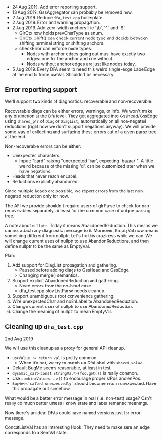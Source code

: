* 24 Aug 2019. Add error reporting support.
* 13 Aug 2019. GssAggregator can probably be removed now.
* 2 Aug 2019. Reduce `dfa_test.cpp` boilerplate.
* 2 Aug 2019. Error and warning propagation.
* 2 Aug 2019. Add zero-width anchors like '\b', '^', and '$'.
  - GlrCtx now holds prevCharType as enum.
  - GlrCtx::shift() can check current node type and decide between
    shifting terminal string or shifting anchors.
  - checkError can enforce node types:
    * Nodes with anchor edges going out must have exactly two edges: one
      for the anchor and one without.
    * Nodes without anchor edges are just like nodes today.
* 5 Aug 2019. Every DFA seem to need this weird single-edge LabelEdge at the end
  to force useVal. Shouldn't be necessary.


Error reporting support
-----------------------

We'll support two kinds of diagnostics: recoverable and non-recoverable.

Recoverable diags can be either errors, warnings, or info. We won't make any
distinction at the Dfa level. They get aggregated into GssHead/GssEdge using
`shared_ptr` of `Diag` or `DiagList`, automatically on all non-negated
reductions (right now we don't support negations anyway). We will provide some
way of collecting and surfacing these errors out of a given parse tree at the
end.

Non-recoverable errors can be either:

  * Unexpected characters.
    - Input: "bard" raising "unexpected 'bar', expecting 'bazaar'". A little
      weird because of the missing 'd', can be customized later when we have
      negations.
  * Heads that never reach enLabel.
  * Reductions explicitly abandoned.

Since multiple heads are possible, we report errors from the last non-negated
reduction only for now.

The API we provide shouldn't require users of glrParse to check for
non-recoverables separately, at least for the common case of unique parsing
tree.

  A note about `nullptr`. Today it means AbandonedReduction. This means we
  cannot attach any diagnostic message to it. Moreover, EmptyVal now means
  something different from nullptr. Let's fix this craziness while we can. We
  will change current uses of nullptr to use AbandonReductions, and then define
  nullptr to be the same as EmptyVal.

Plan:

  1. Add support for DiagList propagation and gathering.
     - Paused before adding diags to GssHead and GssEdge.
     - Changing merge() semantics.
  2. Support explicit AbandonedReduction and gathering.
     - Need errors from the no-head case.
     - dfa_test.cpp:slowListParse needs cleanup.
  3. Support unambiguous root convenience gathering.
  4. Wire unexpectedChar and noEnLabel to AbandonedReduction.
  5. Change current uses of nullptr to use AbandonedReduction.
  6. Change the meaning of nullptr to mean EmptyVal.


Cleaning up `dfa_test.cpp`
--------------------------

2nd Aug 2019

We will use this cleanup as a proxy for general API cleanup.

  * `useValue := return val` is pretty common
    - When it's not, we try to match up DfaLabel with `shared_value`.
  * Default BugMe seems reasonable, at least in test.
  * `dynamic_cast<const StringVal*>(foo.get())` is really common.
  * Use `combineValue<...>()` to encourage proper stPos and enPos.
  * `BugMe<<"called unexpectedly"` should become return unexpected.
    Have this propagate out somehow.

What would be a better error message in real (i.e. non-test) usage?
Can't really do much better unless I know state and label semantic meanings.

Now there's an idea: DFAs could have named versions just for error message.

ConcatListVal has an interesting Hook. They need to make sure an edge
corresponds to a SemVal state.
